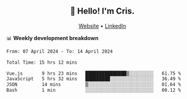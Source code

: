 
<h2 align="center">👋 Hello! I'm Cris.</h2>
<p align="center">
  <a href="https://www.criscunas.dev">Website</a> •
  <a href="https://www.linkedin.com/in/cristophercunas/">LinkedIn</a> 
</p>


📊 **Weekly development breakdown**
<!--START_SECTION:waka-->

```txt
From: 07 April 2024 - To: 14 April 2024

Total Time: 15 hrs 12 mins

Vue.js       9 hrs 23 mins   ███████████████▒░░░░░░░░░   61.75 %
JavaScript   5 hrs 32 mins   █████████░░░░░░░░░░░░░░░░   36.49 %
JSON         14 mins         ▒░░░░░░░░░░░░░░░░░░░░░░░░   01.64 %
Bash         1 min           ░░░░░░░░░░░░░░░░░░░░░░░░░   00.12 %
```

<!--END_SECTION:waka-->
